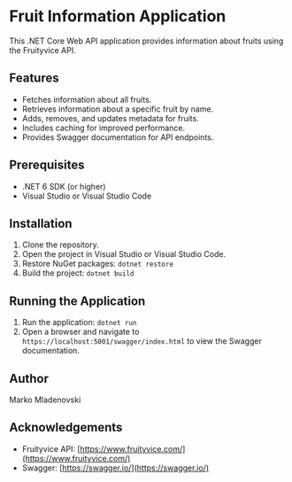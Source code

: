 # Fruit Information Application

This .NET Core Web API application provides information about fruits using the Fruityvice API.

## Features

*   Fetches information about all fruits.
*   Retrieves information about a specific fruit by name.
*   Adds, removes, and updates metadata for fruits.
*   Includes caching for improved performance.
*   Provides Swagger documentation for API endpoints.

## Prerequisites

*   .NET 6 SDK (or higher)
*   Visual Studio or Visual Studio Code

## Installation

1.  Clone the repository.
2.  Open the project in Visual Studio or Visual Studio Code.
3.  Restore NuGet packages: `dotnet restore`
4.  Build the project: `dotnet build`

## Running the Application

1.  Run the application: `dotnet run`
2.  Open a browser and navigate to `https://localhost:5001/swagger/index.html` to view the Swagger documentation.

## Author

Marko Mladenovski

## Acknowledgements

*   Fruityvice API: [https://www.fruityvice.com/](https://www.fruityvice.com/)
*   Swagger: [https://swagger.io/](https://swagger.io/)
